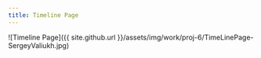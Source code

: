```yaml
---
title: Timeline Page
---
```


![Timeline Page]({{ site.github.url }}/assets/img/work/proj-6/TimeLinePage-SergeyValiukh.jpg)
